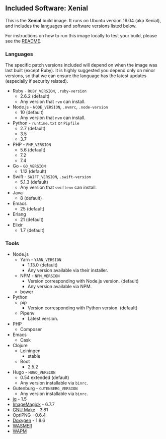 ## Included Software: Xenial

This is the **Xenial** build image. It runs on Ubuntu version 16.04 (aka Xenial), and includes the languages and software versions listed below.

For instructions on how to run this image locally to test your build, please see the [README](/README.md).

### Languages

The specific patch versions included will depend on when the image was last built (except Ruby). It is highly suggested you depend only on minor versions, so that we can ensure the language has the latest updates (especially if security related).

* Ruby - `RUBY_VERSION`, `.ruby-version`
  * 2.6.2 (default)
  * Any version that `rvm` can install.
* Node.js - `NODE_VERSION`, `.nvmrc`, `.node-version`
  * 10 (default)
  * Any version that `nvm` can install.
* Python - `runtime.txt` or `Pipfile`
  * 2.7 (default)
  * 3.5
  * 3.7
* PHP - `PHP_VERSION`
  * 5.6 (default)
  * 7.2
  * 7.4
* Go - `GO_VERSION`
  * 1.12 (default)
* Swift - `SWIFT_VERSION`, `.swift-version`
  * 5.1.3 (default)
  * Any version that `swiftenv` can install.
* Java
  * 8 (default)
* Emacs
  * 25 (default)
* Erlang
  * 21 (default)
* Elixir
  * 1.7 (default)

### Tools

* Node.js
  * Yarn - `YARN_VERSION`
    * 1.13.0 (default)
    * Any version available via their installer.
  * NPM - `NPM_VERSION`
    * Version corresponding with Node.js version. (default)
    * Any version available via NPM.
  * bower
* Python
  * pip
    * Version corresponding with Python version. (default)
  * Pipenv
    * Latest version.
* PHP
  * Composer
* Emacs
  * Cask
* Clojure
  * Leiningen
    * stable
  * Boot
    * 2.5.2
* Hugo - `HUGO_VERSION`
  * 0.54 extended (default)
  * Any version installable via `binrc`.
* Gutenburg - `GUTENBERG_VERSION`
  * Any version installable via `binrc`.
* [jq](https://stedolan.github.io/jq/) - 1.5
* [ImageMagick](https://www.imagemagick.org) - 6.7.7
* [GNU Make](https://www.gnu.org/software/make/) - 3.81
* OptiPNG - 0.6.4
* [Doxygen](http://www.doxygen.org) - 1.8.6
* [WASMER](https://github.com/wasmerio/wasmer)
* [WAPM](https://github.com/wasmerio/wapm-cli)
